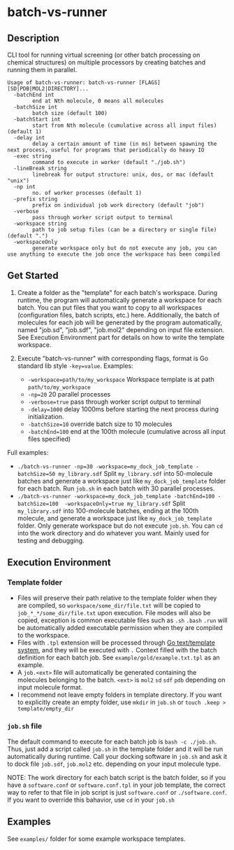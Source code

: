 # batch-vs-runner

## Description

CLI tool for running virtual screening (or other batch processing on chemical structures) on multiple processors by creating batches and running them in parallel.

```
Usage of batch-vs-runner: batch-vs-runner [FLAGS] [SD|PDB|MOL2|DIRECTORY]...
  -batchEnd int
        end at Nth molecule, 0 means all molecules
  -batchSize int
        batch size (default 100)
  -batchStart int
        start from Nth molecule (cumulative across all input files) (default 1)
  -delay int
        delay a certain amount of time (in ms) between spawning the next process, useful for programs that periodically do heavy IO
  -exec string
        command to execute in worker (default "./job.sh")
  -lineBreak string
        linebreak for output structure: unix, dos, or mac (default "unix")
  -np int
        no. of worker processes (default 1)
  -prefix string
        prefix on individual job work directory (default "job")
  -verbose
        pass through worker script output to terminal
  -workspace string
        path to job setup files (can be a directory or single file) (default ".")
  -workspaceOnly
        generate workspace only but do not execute any job, you can use anything to execute the job once the workspace has been compiled
```

## Get Started

1. Create a folder as the "template" for each batch's workspace. During runtime, the program will automatically generate a workspace for each batch. You can put files that you want to copy to all workspaces (configuration files, batch scripts, etc.) here. Additionally, the batch of molecules for each job will be generated by the program automatically, named "job.sd", "job.sdf", "job.mol2" depending on input file extension. See Execution Environment part for details on how to write the template workspace.

2. Execute "batch-vs-runner" with corresponding flags, format is Go standard lib style `-key=value`. Examples:
    - `-workspace=path/to/my_workspace` Workspace template is at path `path/to/my_workspace`
    - `-np=20` 20 parallel processes
    - `-verbose=true` pass through worker script output to terminal
    - `-delay=1000` delay 1000ms before starting the next process during initialization.
    - `-batchSize=10` override batch size to 10 molecules
    - `-batchEnd=100` end at the 100th molecule (cumulative across all input files specified)

Full examples:
- `./batch-vs-runner -np=30 -workspace=my_dock_job_template -batchSize=50 my_library.sdf` Split `my_library.sdf` into 50-molecule batches and generate a workspace just like `my_dock_job_template` folder for each batch. Run `job.sh` in each batch with 30 parallel processes.
- `./batch-vs-runner -workspace=my_dock_job_template -batchEnd=100 -batchSize=100  -workspaceOnly=true my_library.sdf` Split `my_library.sdf` into 100-molecule batches, ending at the 100th molecule, and generate a workspace just like `my_dock_job_template` folder. Only generate workspace but do not execute `job.sh`. You can `cd` into the work directory and do whatever you want. Mainly used for testing and debugging.

## Execution Environment

### Template folder
- Files will preserve their path relative to the template folder when they are compiled, so `workspace/some_dir/file.txt` will be copied to `job_*_*/some_dir/file.txt` upon execution. File modes will also be copied, exception is common executable files such as `.sh` `.bash` `.run` will be automatically added executable permission when they are compiled to the workspace.
- Files with `.tpl` extension will be processed through [Go text/template system](https://pkg.go.dev/text/template), and they will be executed with `.` Context filled with the batch definition for each batch job. See `example/gold/example.txt.tpl` as an example.
- A `job.<ext>` file will automatically be generated containing the molecules belonging to the batch. `<ext>` is `mol2` `sd` `sdf` `pdb` depending on input molecule format.
- I recommend not leave empty folders in template directory. If you want to explicitly create an empty folder, use `mkdir` in `job.sh` or `touch .keep > template/empty_dir`

### `job.sh` file

The default command to execute for each batch job is `bash -c ./job.sh`. Thus, just add a script called `job.sh` in the template folder and it will be run automatically during runtime. Call your docking software in `job.sh` and ask it to dock file `job.sdf`, `job.mol2` etc. depending on your input molecule type.

NOTE: The work directory for each batch script is the batch folder, so if you have a `software.conf` or `software.conf.tpl` in your job template, the correct way to refer to that file in job script is just `software.conf` or `./software.conf`. If you want to override this bahavior, use `cd` in your `job.sh`

## Examples

See `examples/` folder for some example workspace templates.

